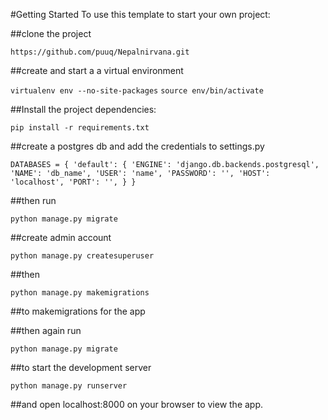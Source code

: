 #Getting Started
To use this template to start your own project:

##clone the project

`https://github.com/puuq/Nepalnirvana.git`

##create and start a a virtual environment

`virtualenv env --no-site-packages`
`source env/bin/activate`

##Install the project dependencies:

`pip install -r requirements.txt`

##create a postgres db and add the credentials to settings.py

`DATABASES = {
    'default': {
        'ENGINE': 'django.db.backends.postgresql',
        'NAME': 'db_name',
        'USER': 'name',
        'PASSWORD': '',
        'HOST': 'localhost',
        'PORT': '',
    }
}`

##then run

`python manage.py migrate`

##create admin account

`python manage.py createsuperuser`

##then

`python manage.py makemigrations`

##to makemigrations for the app

##then again run

`python manage.py migrate`

##to start the development server

`python manage.py runserver`

##and open localhost:8000 on your browser to view the app.
